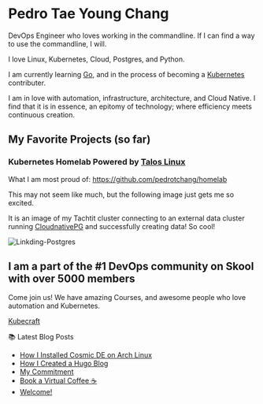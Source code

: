 # Pedro Tae Young Chang

DevOps Engineer who loves working in the commandline. If I can find a way to use the commandline, I will.

I love Linux, Kubernetes, Cloud, Postgres, and Python.

I am currently learning [Go](https://go.dev), and in the process of becoming a [Kubernetes](https://www.kubernetes.dev)
contributer.

I am in love with automation, infrastructure, architecture, and Cloud Native. I find that it is in essence, an 
epitomy of technology; where efficiency meets continuous creation.

## My Favorite Projects (so far)

### Kubernetes Homelab Powered by [Talos Linux](https://talos.dev)

What I am most proud of:
<https://github.com/pedrotchang/homelab>

This may not seem like much, but the following image just gets me so excited.

It is an image of my Tachtit cluster connecting to an external data cluster running [CloudnativePG](https://cloudnative-pg.io) 
and successfully creating data! So cool!

![Linkding-Postgres](https://assets.skool.com/f/2f523fa360354d2cbcc24b516ba54816/212b8ad04ee245e1a450500cefbfaa62eb33df3f7b184bc2b02da38f9e9f1bc0)

## I am a part of the #1 DevOps community on Skool with over 5000 members

Come join us! We have amazing Courses, and awesome people who love automation and Kubernetes.

[Kubecraft](https://www.skool.com/kubecraft/about?ref=a62f54d29cbe4c4dba2dc0980fd3019c)

📚 Latest Blog Posts
<!-- BLOG-POST-LIST:START -->
- [How I Installed Cosmic DE on Arch Linux](https://pedrotchang.dev/posts/arch-cosmic/)
- [How I Created a Hugo Blog](https://pedrotchang.dev/posts/how-i-created-a-hugo-blog/)
- [My Commitment](https://pedrotchang.dev/posts/my-commitment/)
- [Book a Virtual Coffee ☕️](https://pedrotchang.dev/contact/)
- [Welcome!](https://pedrotchang.dev/aboutme/)
<!-- BLOG-POST-LIST:END -->
